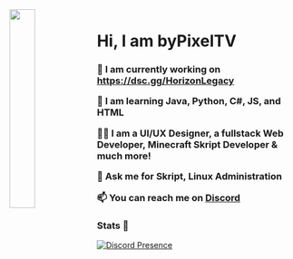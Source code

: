 <img align='left' src='https://cdn.discordapp.com/attachments/959477385626026024/975700403792515122/profile-first-issue-dark.png' width='30%'/> 

<h1 align="left">Hi, I am byPixelTV</h1>

<h3 align="left">
  
  🔭 I am currently working on https://dsc.gg/HorizonLegacy
  
  🌱 I am learning **Java, Python, C#, JS, and HTML**
    
  👨‍💻 I am a UI/UX Designer, a fullstack Web Developer, Minecraft Skript Developer & much more!
    
  💬 Ask me for **Skript, Linux Administration**

  📫 You can reach me on **[Discord](https://discord.com/users/918149623133143061)**
  
</h3>

### Stats 🚀

[![Discord Presence](https://lanyard.cnrad.dev/api/918149623133143061)](https://discord.com/users/918149623133143061)
